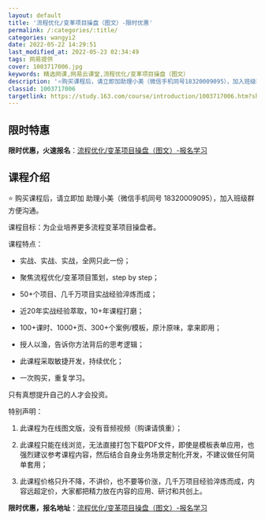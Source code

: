 ```yaml
---
layout: default
title: '流程优化/变革项目操盘（图文）-限时优惠'
permalink: /:categories/:title/
categories: wangyi2
date: 2022-05-22 14:29:51
last_modified_at: 2022-05-23 02:34:49
tags: 网易提供
cover: 1003717006.jpg
keywords: 精选网课,网易云课堂,流程优化/变革项目操盘（图文）
description: '⭐️购买课程后，请立即加助理小美（微信手机同号18320009095），加入班级群方便沟通。课程目标：为企业培养更多流程'
classid: 1003717006
targetlink: https://study.163.com/course/introduction/1003717006.htm?share=1&shareId=1025206652&utm_campaign=share&utm_medium=iphoneShare&utm_source=&utm_u=1025206652
---
```


## 限时特惠

**限时优惠，火速报名**：[流程优化/变革项目操盘（图文）-报名学习](https://study.163.com/course/introduction/1003717006.htm?share=1&shareId=1025206652&utm_campaign=share&utm_medium=iphoneShare&utm_source=&utm_u=1025206652)

## 课程介绍

⭐️ 购买课程后，请立即加 助理小美（微信手机同号 18320009095），加入班级群方便沟通。



课程目标：为企业培养更多流程变革项目操盘者。



课程特点：

- 实战、实战、实战，全网只此一份；

- 聚焦流程优化/变革项目策划，step by step；

- 50+个项目、几千万项目实战经验淬炼而成；

- 近20年实战经验萃取，10+年课程打磨；

- 100+课时、1000+页、300+个案例/模板，原汁原味，拿来即用；

- 授人以渔，告诉你方法背后的思考逻辑；

- 此课程采取敏捷开发，持续优化；

- 一次购买，重复学习。



只有真想提升自己的人才会投资。



特别声明：

1. 此课程为在线图文版，没有音频视频（购课请慎重）；

2. 此课程只能在线浏览，无法直接打包下载PDF文件，即使是模板表单应用，也强烈建议参考课程内容，然后结合自身业务场景定制化开发，不建议做任何简单套用；

3. 此课程价格只升不降，不讲价，也不要等价涨，几千万项目经验淬炼而成，内容远超定价，大家都把精力放在内容的应用、研讨和共创上。

**限时优惠，报名地址**：[流程优化/变革项目操盘（图文）-报名学习](https://study.163.com/course/introduction/1003717006.htm?share=1&shareId=1025206652&utm_campaign=share&utm_medium=iphoneShare&utm_source=&utm_u=1025206652)

